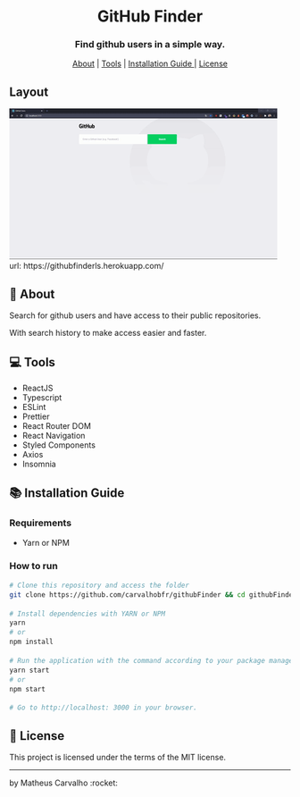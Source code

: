 <h1 align="center">
 GitHub Finder
</h1>

<h3 align="center">
Find github users in a simple way.
</h3>

<p align="center">
  <a href="#rocket-about">About</a> | <a href="#computer-tools">Tools</a> | <a href="#books-Installation-Guide">Installation Guide
</a> | <a href="#scroll-license">License</a>
</p>

## Layout

<img src="/public/app.gif">
url: https://githubfinderls.herokuapp.com/

## :rocket: About

<p>Search for github users and have access to their public repositories.</p>
<p>With search history to make access easier and faster.</p>

## :computer: Tools

- ReactJS
- Typescript
- ESLint
- Prettier
- React Router DOM
- React Navigation
- Styled Components
- Axios
- Insomnia


## :books: Installation Guide

### Requirements

- Yarn or NPM

### How to run

```bash
# Clone this repository and access the folder
git clone https://github.com/carvalhobfr/githubFinder && cd githubFinder

# Install dependencies with YARN or NPM
yarn
# or
npm install

# Run the application with the command according to your package manager
yarn start
# or
npm start

# Go to http://localhost: 3000 in your browser.
```

## :scroll: License

This project is licensed under the terms of the MIT license.

<hr />
<p>by Matheus Carvalho :rocket:</p>
